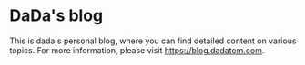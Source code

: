 # DaDa's blog

This is dada's personal blog, where you can find detailed content on various topics. For more information, please visit https://blog.dadatom.com.